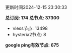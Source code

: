 更新时间2024-12-15 23:30:33

**总订阅: 174**
**总节点: 37300**
- vless节点: 13498
- hysteria2节点: 8

**google ping有效节点: 675**
